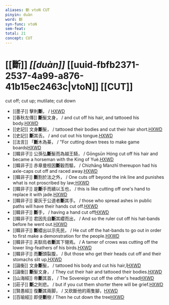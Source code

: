 ```yaml
---
aliases: 斷 vtoN CUT
pinyin: duàn
word: 斷
syn-func: vtoN
sem-feat: 
total: 21
concept: CUT 
---
```

# [[斷]] *[[duàn]]*  [[uuid-fbfb2371-2537-4a99-a876-41b15ec2463c|vtoN]] [[CUT]]
cut off; cut up; mutilate; cut down
 - [[墨子]] 擊則**斷**，
                     / [HXWD](https://hxwd.org/textview.html?location=CH1a0938_CHANT_006-7a.12)
 - [[春秋左傳]] **斷**髮文身， / and cut off his hair, and tattooed his body.[HXWD](https://hxwd.org/textview.html?location=KR1e0001_tls_012-114a.17)
 - [[史記]] 文身**斷**髮， / tattooed their bodies and cut their hair short.[HXWD](https://hxwd.org/textview.html?location=KR2a0001_tls_004-107a.14)
 - [[史記]] **斷**其舌。 / and cut out his tongue.[HXWD](https://hxwd.org/textview.html?location=KR2a0001_tls_124-14a.43)
 - [[法言]] 「**斷**木為棊， / "For cutting down trees to make game boards[HXWD](https://hxwd.org/textview.html?location=KR3a0009_tls_002-8a.7)
 - [[韓非子]] 公孫弘**斷**髮而為越王騎， / Gōngsūn Hóng cut off his hair and became a horseman with the King of Yuè.[HXWD](https://hxwd.org/textview.html?location=KR3c0005_tls_023-28a.2)
 - [[韓非子]] 赤章曼枝因**斷**轂而驅， / Chìzhāng Mànzhī thereupon had his axle-caps cut off and raced away.[HXWD](https://hxwd.org/textview.html?location=KR3c0005_tls_023-48a.8)
 - [[韓非子]] **斷**割於法之外， / One cuts off beyond the ink line and punishes what is not proscribed by law;[HXWD](https://hxwd.org/textview.html?location=KR3c0005_tls_025-4a.6)
 - [[韓非子]] 是**斷**手而續以玉也， / this is like cutting off one's hand to replace it with jade.[HXWD](https://hxwd.org/textview.html?location=KR3c0005_tls_027-18a.8)
 - [[韓非子]] 棄灰于公道者**斷**其手。 / those who spread ashes in public paths will have their hands cut off.[HXWD](https://hxwd.org/textview.html?location=KR3c0005_tls_030-54a.4)
 - [[韓非子]] **斷**手， / having a hand cut off[HXWD](https://hxwd.org/textview.html?location=KR3c0005_tls_030-55a.5)
 - [[韓非子]] 君因先自**斷**其纓而出， / And so the ruler cut off his hat-bands before he went out.[HXWD](https://hxwd.org/textview.html?location=KR3c0005_tls_032-125a.2)
 - [[韓非子]] **斷**纓出以示先民， / He cut off the hat-bands to go out in order to first make a demonstration for the people.[HXWD](https://hxwd.org/textview.html?location=KR3c0005_tls_032-125a.6)
 - [[韓非子]] 夫馴烏者**斷**其下翎焉。 / A tamer of crows was cutting off the lower líng-feathers of his birds.[HXWD](https://hxwd.org/textview.html?location=KR3c0005_tls_034-50a.2)
 - [[韓非子]] 而**斷**頭裂腹， / But those who get their heads cut off and their stomachs slit up,[HXWD](https://hxwd.org/textview.html?location=KR3c0005_tls_045-22a.4)
 - [[論衡]] 文身**斷**髮， / tattooed his body and cut his hair,ǐ[HXWD](https://hxwd.org/textview.html?location=KR3j0080_tls_012-4a.18)
 - [[論衡]] **斷**髮文身， / They cut their hair and tattooed their bodies.[HXWD](https://hxwd.org/textview.html?location=KR3j0080_tls_016-25a.5)
 - [[山海經]] 帝**斷**其首， / The Sovereign cut off the other's head[HXWD](https://hxwd.org/textview.html?location=KR3l0090_tls_007-8a.3)
 - [[莊子]] **斷**之則悲。
                     / but if you cut them shorter there will be grief.[HXWD](https://hxwd.org/textview.html?location=KR5c0126_tls_008-3a.11)
 - [[賢愚經]] 復**斷**其兩脚， / 又砍斷他的兩隻腳，[HXWD](https://hxwd.org/textview.html?location=KR6b0059_T_002-0360a.29)
 - [[百喻經]] 即便**斷**樹 / Then he cut down the tree[HXWD](https://hxwd.org/textview.html?location=KR6b0066_T_002-0548a.34)